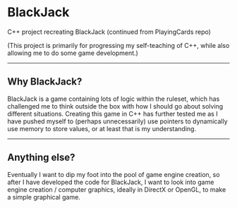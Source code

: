 # BlackJack
C++ project recreating BlackJack (continued from PlayingCards repo)

(This project is primarily for progressing my self-teaching of C++, while also allowing me to do some game development.)

--------------
Why BlackJack?
--------------

BlackJack is a game containing lots of logic within the ruleset, which has challenged me to think outside the box with how I should go about solving different situations. Creating this game in C++ has further tested me as I have pushed myself to (perhaps unnecessarily) use pointers to dynamically use memory to store values, or at least that is my understanding.

--------------
Anything else?
--------------

Eventually I want to dip my foot into the pool of game engine creation, so after I have developed the code for BlackJack, I want to look into game engine creation / computer graphics, ideally in DirectX or OpenGL, to make a simple graphical game.
